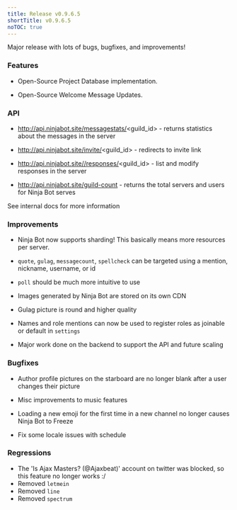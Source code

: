 ```yaml
---
title: Release v0.9.6.5
shortTitle: v0.9.6.5
noTOC: true
---
```


Major release with lots of bugs, bugfixes, and improvements!

### Features
* Open-Source Project Database implementation.

* Open-Source Welcome Message Updates.

### API
* http://api.ninjabot.site/messagestats/<guild_id> - returns statistics about the messages in the server

* http://api.ninjabot.site/invite/<guild_id> - redirects to invite link

* http://api.ninjabot.site//responses/<guild_id> - list and modify responses in the server

* http://api.ninjabot.site/guild-count - returns the total servers and users for Ninja Bot serves

See internal docs for more information

### Improvements

* Ninja Bot now supports sharding! This basically means more resources per server.

* `quote`, `gulag`, `messagecount`, `spellcheck` can be targeted using a mention, nickname, username, or id

* `poll` should be much more intuitive to use

* Images generated by Ninja Bot are stored on its own CDN

* Gulag picture is round and higher quality

* Names and role mentions can now be used to register roles as joinable or default in `settings`

* Major work done on the backend to support the API and future scaling

### Bugfixes

* Author profile pictures on the starboard are no longer blank after a user changes their picture

* Misc improvements to music features

* Loading a new emoji for the first time in a new channel no longer causes Ninja Bot to Freeze

* Fix some locale issues with schedule

### Regressions

* The 'Is Ajax Masters? (@Ajaxbeat)' account on twitter was blocked, so this feature no longer works :/
* Removed `letmein`
* Removed `line`
* Removed `spectrum`
